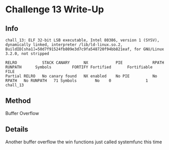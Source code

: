 # Challenge 13 Write-Up
## Info
```
chall_13: ELF 32-bit LSB executable, Intel 80386, version 1 (SYSV), dynamically linked, interpreter /lib/ld-linux.so.2, BuildID[sha1]=50d7f91524fb809e3d7c9fa548720f94bb821eaf, for GNU/Linux 3.2.0, not stripped
```
```
RELRO           STACK CANARY      NX            PIE             RPATH      RUNPATH      Symbols         FORTIFY Fortified       Fortifiable     FILE
Partial RELRO   No canary found   NX enabled    No PIE          No RPATH   No RUNPATH   71 Symbols        No    0               1               chall_13
```

## Method
Buffer Overflow

## Details
Another buffer overflow the win functions just called systemfunc this time